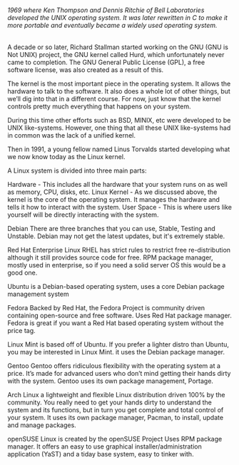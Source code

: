 ######  1969 where Ken Thompson and Dennis Ritchie of Bell Laboratories developed the UNIX operating system. It was later rewritten in C to make it more portable and eventually became a widely used operating system.

A decade or so later, Richard Stallman started working on the GNU (GNU is Not UNIX) project, the GNU kernel called Hurd, which unfortunately never came to completion. The GNU General Public License (GPL), a free software license, was also created as a result of this.

The kernel is the most important piece in the operating system. It allows the hardware to talk to the software. It also does a whole lot of other things, but we’ll dig into that in a different course. For now, just know that the kernel controls pretty much everything that happens on your system.

During this time other efforts such as BSD, MINIX, etc were developed to be UNIX like-systems. However, one thing that all these UNIX like-systems had in common was the lack of a unified kernel.

Then in 1991, a young fellow named Linus Torvalds started developing what we now know today as the Linux kernel.

A Linux system is divided into three main parts:

Hardware - This includes all the hardware that your system runs on as well as memory, CPU, disks, etc.
Linux Kernel - As we discussed above, the kernel is the core of the operating system. It manages the hardware and tells it how to interact with the system.
User Space - This is where users like yourself will be directly interacting with the system.

 Debian There are three branches that you can use, Stable, Testing and Unstable. Debian may not get the latest updates, but it's extremely stable.
 
 Red Hat Enterprise Linux RHEL has strict rules to restrict free re-distribution although it still provides source code for free. RPM package manager, mostly used in enterprise, so if you need a solid server OS this would be a good one.

Ubuntu is a Debian-based operating system, uses a core Debian package management system

Fedora Backed by Red Hat, the Fedora Project is community driven containing open-source and free software. Uses Red Hat package manager. Fedora is great if you want a Red Hat based operating system without the price tag.

Linux Mint is based off of Ubuntu.  If you prefer a lighter distro than Ubuntu, you may be interested in Linux Mint. it uses the Debian package manager.

Gentoo Gentoo offers ridiculous flexibility with the operating system at a price. It’s made for advanced users who don’t mind getting their hands dirty with the system. Gentoo uses its own package management, Portage.

Arch Linux a lightweight and flexible Linux distribution driven 100% by the community. You really need to get your hands dirty to understand the system and its functions, but in turn you get complete and total control of your system. It uses its own package manager, Pacman, to install, update and manage packages. 

openSUSE Linux is created by the openSUSE Project Uses RPM package manager.  It offers an easy to use graphical installer/administration application (YaST) and a tiday base system, easy to tinker with.
